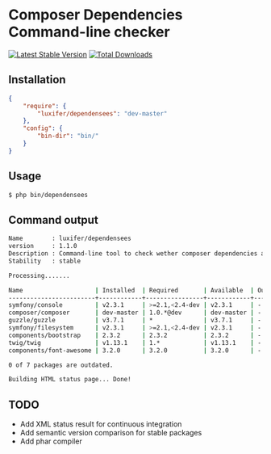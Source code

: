 Composer Dependencies Command-line checker
==========================================

[![Latest Stable Version](https://poser.pugx.org/luxifer/dependensees/v/stable.png)](https://packagist.org/packages/luxifer/dependensees) [![Total Downloads](https://poser.pugx.org/luxifer/dependensees/downloads.png)](https://packagist.org/packages/luxifer/dependensees)

Installation
------------

```json
{
    "require": {
        "luxifer/dependensees": "dev-master"
    },
    "config": {
        "bin-dir": "bin/"
    }
}
```

Usage
-----

```bash
$ php bin/dependensees
```

Command output
--------------

```bash
Name        : luxifer/dependensees
version     : 1.1.0
Description : Command-line tool to check wether composer dependencies are up to date
Stability   : stable

Processing.......

Name                    | Installed  | Required       | Available  | Outdated
------------------------+------------+----------------+------------+---------
symfony/console         | v2.3.1     | >=2.1,<2.4-dev | v2.3.1     | -
composer/composer       | dev-master | 1.0.*@dev      | dev-master | -
guzzle/guzzle           | v3.7.1     | *              | v3.7.1     | -
symfony/filesystem      | v2.3.1     | >=2.1,<2.4-dev | v2.3.1     | -
components/bootstrap    | 2.3.2      | 2.3.2          | 2.3.2      | -
twig/twig               | v1.13.1    | 1.*            | v1.13.1    | -
components/font-awesome | 3.2.0      | 3.2.0          | 3.2.0      | -

0 of 7 packages are outdated.

Building HTML status page... Done!
```

TODO
----

* Add XML status result for continuous integration
* Add semantic version comparison for stable packages
* Add phar compiler
